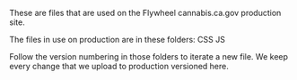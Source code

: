 These are files that are used on the Flywheel cannabis.ca.gov production site.

The files in use on production are in these folders:
CSS
JS

Follow the version numbering in those folders to iterate a new file. We keep every change that we upload to production versioned here.
